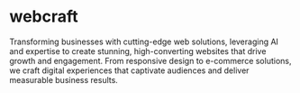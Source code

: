 # webcraft
Transforming businesses with cutting-edge web solutions, leveraging AI and expertise to create stunning, high-converting websites that drive growth and engagement.  From responsive design to e-commerce solutions, we craft digital experiences that captivate audiences and deliver measurable business results.
